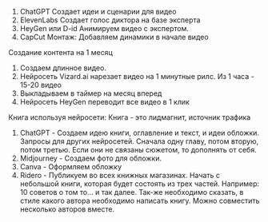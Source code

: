 1. ChatGPT Создает идеи и сценарии для видео
2. ElevenLabs Создает голос диктора на базе эксперта
3. HeyGen или D-id Анимируем видео с экспертом.
4. CapCut Монтаж: Добавляем динамики в начале видео

Создание контента на 1 месяц
 1. Создаем длинное видео.
 2. Нейросеть Vizard.ai нарезает видео на 1 минутные рилс. Из 1 часа - 15-20 видео
 3. Выкладываем в таймер на месяц вперед
 4. Нейросеть HeyGen переводит все видео в 1 клик

Книга используя нейросети: Книга - это лидмагнит, источник трафика
1. ChatGPT - Создаем идею книги, оглавление и текст, и идеи обложки. Запросы для других нейросетей. Сначала одну главу, потом вторую, потом третью. Если они не связаны сюжетом, то дополнять от себя.
2. Midjourney - Создаем фото для обложки.
3. Canva - Оформляем обложку
4. Ridero - Публикуем во всех книжных магазинах.
Начать с небольшой книги, которая будет состоять из трех частей. Например: 10 советов о том то... и так далее.
Так-же необходимо сказать, в стиле какого автора необходимо написать книгу. Можно совместить несколько авторов вместе.